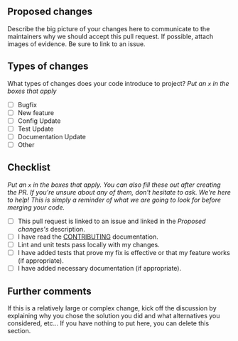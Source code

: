 ## Proposed changes
Describe the big picture of your changes here to communicate to the maintainers why we should accept this pull request. If possible, attach images of evidence. Be sure to link to an issue.

## Types of changes
What types of changes does your code introduce to project?
_Put an `x` in the boxes that apply_

- [ ] Bugfix
- [ ] New feature
- [ ] Config Update
- [ ] Test Update
- [ ] Documentation Update
- [ ] Other

## Checklist
_Put an `x` in the boxes that apply. You can also fill these out after creating the PR. If you're unsure about any of them, don't hesitate to ask. We're here to help! This is simply a reminder of what we are going to look for before merging your code._

- [ ] This pull request is linked to an issue and linked in the *Proposed changes's* description.
- [ ] I have read the [CONTRIBUTING](https://github.com/brunohjs/rasa-model-report/blob/main/CONTRIBUTING.md) documentation.
- [ ] Lint and unit tests pass locally with my changes.
- [ ] I have added tests that prove my fix is effective or that my feature works (if appropriate).
- [ ] I have added necessary documentation (if appropriate).

## Further comments
If this is a relatively large or complex change, kick off the discussion by explaining why you chose the solution you did and what alternatives you considered, etc... If you have nothing to put here, you can delete this section.
